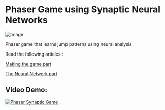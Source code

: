 # Phaser Game using Synaptic Neural Networks

![Image](/banner.png)

Phaser game that learns jump patterns using neural analysis

Read the following articles : 

[Making the game part](http://www.arjunsk.com/game/game-ai-using-phaser-io-synaptic/) 

[The Neural Network part](http://www.arjunsk.com/ml/game-ai-using-phaser-io-synaptic-part-2/) 

## Video Demo: 
[![Phaser Synaptic Game](https://img.youtube.com/vi/dA7IvCHtM6w/0.jpg)](https://www.youtube.com/watch?v=dA7IvCHtM6w)
